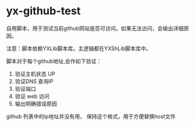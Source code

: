# yx-github-test

自用脚本，用于测试当前github网站是否可访问。如果无法访问，会输出详细原因。


注意：脚本依赖YXLib脚本库。主逻辑都在YXShLib脚本库中。



脚本对于每个github地址,会作如下验证：
1. 验证主机状态 UP
2. 验证DNS 查询IP
3. 验证端口
4. 验证 web 访问
5. 输出明确错误原因


github 列表中的ip地址并没有用， 保持这个格式，用于方便替换host文件


